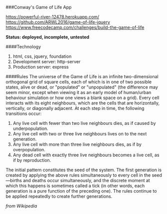 ###Conway's Game of Life App

https://powerful-river-12478.herokuapp.com/ 
https://github.com/ARWL2016/game-of-life-jquery   
https://www.freecodecamp.com/challenges/build-the-game-of-life  

**Status: deployed, incomplete, untested** 

####Technology   
1. html, css, jquery, foundation  
2. Development server: http-server
3. Production server: express    

####Rules 
The universe of the Game of Life is an infinite two-dimensional orthogonal grid of square cells, each of which is in one of two possible states, alive or dead, or "populated" or "unpopulated" (the difference may seem minor, except when viewing it as an early model of human/urban behaviour simulation or how one views a blank space on a grid). Every cell interacts with its eight neighbours, which are the cells that are horizontally, vertically, or diagonally adjacent. At each step in time, the following transitions occur:

1. Any live cell with fewer than two live neighbours dies, as if caused by underpopulation.  
2. Any live cell with two or three live neighbours lives on to the next generation.  
3. Any live cell with more than three live neighbours dies, as if by overpopulation.  
4. Any dead cell with exactly three live neighbours becomes a live cell, as if by reproduction.  

The initial pattern constitutes the seed of the system. The first generation is created by applying the above rules simultaneously to every cell in the seed—births and deaths occur simultaneously, and the discrete moment at which this happens is sometimes called a tick (in other words, each generation is a pure function of the preceding one). The rules continue to be applied repeatedly to create further generations.  

*from Wikipedia* 